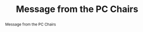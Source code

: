 ---
abstract: Message from the PC Chairs
creators:
- Pang, Natalie
- Rechert, Klaus
date: null
document_url: https://services.phaidra.univie.ac.at/api/object/o:931146/download
grand_parent: iPRES
institutions: []
keywords:
- kyoto
landing_page_url: https://phaidra.univie.ac.at/o:931146
language: eng
layout: publication
license: CC BY-SA 4.0 International
notes_url: null
parent: iPRES 2017
presentation_url: null
publication_type: paper
size: 202060
source_name: iPRES
title: Message from the PC Chairs
year: 2017
---